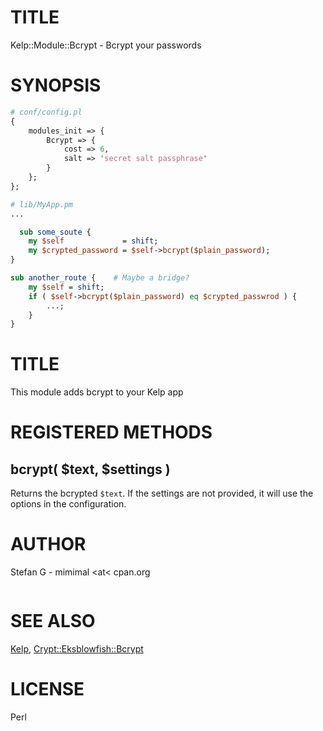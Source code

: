 # TITLE

Kelp::Module::Bcrypt - Bcrypt your passwords

# SYNOPSIS

```perl
# conf/config.pl
{
    modules_init => {
        Bcrypt => {
            cost => 6,
            salt => 'secret salt passphrase'
        }
    };
};

# lib/MyApp.pm
...

  sub some_soute {
    my $self             = shift;
    my $crypted_password = $self->bcrypt($plain_password);
}

sub another_route {    # Maybe a bridge?
    my $self = shift;
    if ( $self->bcrypt($plain_password) eq $crypted_passwrod ) {
        ...;
    }
}
```

# TITLE

This module adds bcrypt to your Kelp app

# REGISTERED METHODS

## bcrypt( $text, $settings )

Returns the bcrypted `$text`. If the settings are not provided, it will
use the options in the configuration.

# AUTHOR

Stefan G - mimimal <at< cpan.org

```perl
```

# SEE ALSO

[Kelp](http://search.cpan.org/perldoc?Kelp), [Crypt::Eksblowfish::Bcrypt](http://search.cpan.org/perldoc?Crypt::Eksblowfish::Bcrypt)

# LICENSE

Perl
